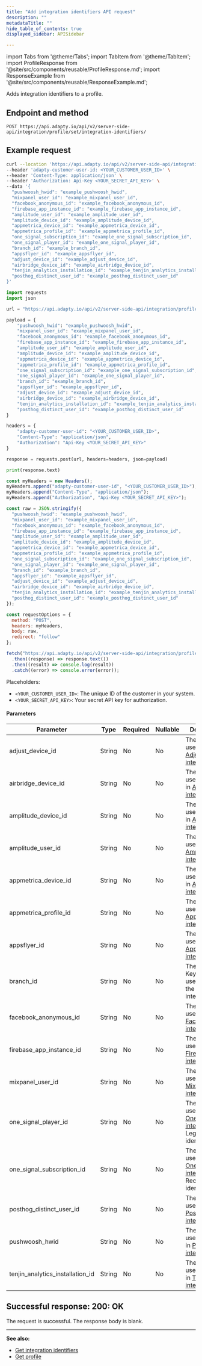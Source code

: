 ```yaml
---
title: "Add integration identifiers API request"
description: ""
metadataTitle: ""
hide_table_of_contents: true
displayed_sidebar: APISidebar

---
```


import Tabs from '@theme/Tabs'; 
import TabItem from '@theme/TabItem'; 
import ProfileResponse from '@site/src/components/reusable/ProfileResponse.md';
import ResponseExample from '@site/src/components/reusable/ResponseExample.md';

Adds integration identifiers to a profile.

## Endpoint and method

```
POST https://api.adapty.io/api/v2/server-side-api/integration/profile/set/integration-identifiers/
```

## Example request

<Tabs groupId="api-lang" queryString>
<TabItem value="curl" label="cURL" default> 

```bash showLineNumbers
curl --location 'https://api.adapty.io/api/v2/server-side-api/integration/profile/set/integration-identifiers/' \
--header 'adapty-customer-user-id: <YOUR_CUSTOMER_USER_ID>' \
--header 'Content-Type: application/json' \
--header 'Authorization: Api-Key <YOUR_SECRET_API_KEY>' \
--data '{
  "pushwoosh_hwid": "example_pushwoosh_hwid",
  "mixpanel_user_id": "example_mixpanel_user_id",
  "facebook_anonymous_id": "example_facebook_anonymous_id",
  "firebase_app_instance_id": "example_firebase_app_instance_id",
  "amplitude_user_id": "example_amplitude_user_id",
  "amplitude_device_id": "example_amplitude_device_id",
  "appmetrica_device_id": "example_appmetrica_device_id",
  "appmetrica_profile_id": "example_appmetrica_profile_id",
  "one_signal_subscription_id": "example_one_signal_subscription_id",
  "one_signal_player_id": "example_one_signal_player_id",
  "branch_id": "example_branch_id",
  "appsflyer_id": "example_appsflyer_id",
  "adjust_device_id": "example_adjust_device_id",
  "airbridge_device_id": "example_airbridge_device_id",
  "tenjin_analytics_installation_id": "example_tenjin_analytics_installation_id",
  "posthog_distinct_user_id": "example_posthog_distinct_user_id"
}'
```

</TabItem> 

<TabItem value="python" label="Python" default> 

```python showLineNumbers
import requests
import json

url = "https://api.adapty.io/api/v2/server-side-api/integration/profile/set/integration-identifiers/"

payload = {
    "pushwoosh_hwid": "example_pushwoosh_hwid",
    "mixpanel_user_id": "example_mixpanel_user_id",
    "facebook_anonymous_id": "example_facebook_anonymous_id",
    "firebase_app_instance_id": "example_firebase_app_instance_id",
    "amplitude_user_id": "example_amplitude_user_id",
    "amplitude_device_id": "example_amplitude_device_id",
    "appmetrica_device_id": "example_appmetrica_device_id",
    "appmetrica_profile_id": "example_appmetrica_profile_id",
    "one_signal_subscription_id": "example_one_signal_subscription_id",
    "one_signal_player_id": "example_one_signal_player_id",
    "branch_id": "example_branch_id",
    "appsflyer_id": "example_appsflyer_id",
    "adjust_device_id": "example_adjust_device_id",
    "airbridge_device_id": "example_airbridge_device_id",
    "tenjin_analytics_installation_id": "example_tenjin_analytics_installation_id",
    "posthog_distinct_user_id": "example_posthog_distinct_user_id"
}

headers = {
    "adapty-customer-user-id": "<YOUR_CUSTOMER_USER_ID>",
    "Content-Type": "application/json",
    "Authorization": "Api-Key <YOUR_SECRET_API_KEY>"
}

response = requests.post(url, headers=headers, json=payload)

print(response.text)

```

</TabItem> 

<TabItem value="js" label="JavaScript" default> 

```javascript showLineNumbers
const myHeaders = new Headers();
myHeaders.append("adapty-customer-user-id", "<YOUR_CUSTOMER_USER_ID>");
myHeaders.append("Content-Type", "application/json");
myHeaders.append("Authorization", "Api-Key <YOUR_SECRET_API_KEY>");

const raw = JSON.stringify({
  "pushwoosh_hwid": "example_pushwoosh_hwid",
  "mixpanel_user_id": "example_mixpanel_user_id",
  "facebook_anonymous_id": "example_facebook_anonymous_id",
  "firebase_app_instance_id": "example_firebase_app_instance_id",
  "amplitude_user_id": "example_amplitude_user_id",
  "amplitude_device_id": "example_amplitude_device_id",
  "appmetrica_device_id": "example_appmetrica_device_id",
  "appmetrica_profile_id": "example_appmetrica_profile_id",
  "one_signal_subscription_id": "example_one_signal_subscription_id",
  "one_signal_player_id": "example_one_signal_player_id",
  "branch_id": "example_branch_id",
  "appsflyer_id": "example_appsflyer_id",
  "adjust_device_id": "example_adjust_device_id",
  "airbridge_device_id": "example_airbridge_device_id",
  "tenjin_analytics_installation_id": "example_tenjin_analytics_installation_id",
  "posthog_distinct_user_id": "example_posthog_distinct_user_id"
});

const requestOptions = {
  method: "POST",
  headers: myHeaders,
  body: raw,
  redirect: "follow"
};

fetch("https://api.adapty.io/api/v2/server-side-api/integration/profile/set/integration-identifiers/", requestOptions)
  .then((response) => response.text())
  .then((result) => console.log(result))
  .catch((error) => console.error(error));
```

</TabItem> 

</Tabs>

Placeholders: 

- `<YOUR_CUSTOMER_USER_ID>`: The unique ID of the customer in your system.
- `<YOUR_SECRET_API_KEY>`: Your secret API key for authorization.

#### Parameters

| Parameter                        | Type   | Required | Nullable | Description                                                  |
| -------------------------------- | ------ | -------- | -------- | ------------------------------------------------------------ |
| adjust_device_id                 | String | No       | No       | The network user's ID in the [Adjust integration](adjust).   |
| airbridge_device_id              | String | No       | No       | The ID of the user's device in  [Airbridge integration.](airbridge) |
| amplitude_device_id              | String | No       | No       | The ID of the user's device in  [Amplitude integration](amplitude). |
| amplitude_user_id                | String | No       | No       | The ID of the user in [Amplitude integration](amplitude).    |
| appmetrica_device_id             | String | No       | No       | The ID of the user's device in  [AppMetrica integration](appmetrica). |
| appmetrica_profile_id            | String | No       | No       | The ID of the user in [AppMetrica integration](appmetrica).  |
| appsflyer_id                     | String | No       | No       | The network user's ID in the [AppsFlyer integration](appsflyer). |
| branch_id                        | String | No       | No       | The Branch Key of the user's app in the Branch integration.  |
| facebook_anonymous_id            | String | No       | No       | The ID of the user in [Facebook Ads integration](facebook-ads). |
| firebase_app_instance_id         | String | No       | No       | The ID of the user in  [Firebase integration](firebase-and-google-analytics). |
| mixpanel_user_id                 | String | No       | No       | The ID of the user in [Mixpanel integration](mixpanel).      |
| one_signal_player_id             | String | No       | No       | The ID of the user in [OneSignal integration](onesignal). Legacy identifier. |
| one_signal_subscription_id       | String | No       | No       | The ID of the user in [OneSignal integration](onesignal). Recommended identifier. |
| posthog_distinct_user_id         | String | No       | No       | The ID of the user in [PostHog integration](posthog).        |
| pushwoosh_hwid                   | String | No       | No       | The ID of the user's device in  [Pushwoosh integration.](pushwoosh) |
| tenjin_analytics_installation_id | String | No       | No       | The ID of the user's device in  [Tenjin integration.](tenjin) |


## Successful response: 200: OK

The request is successful. The response body is blank.



---

**See also:**

- [Get integration identifiers](ss-get-integration)
- [Get profile](ss-get-profile)